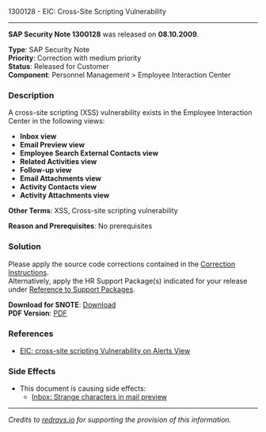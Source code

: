 1300128 - EIC: Cross-Site Scripting Vulnerability

---

**SAP Security Note 1300128** was released on **08.10.2009**.

**Type**: SAP Security Note  
**Priority**: Correction with medium priority  
**Status**: Released for Customer  
**Component**: Personnel Management > Employee Interaction Center

### Description

A cross-site scripting (XSS) vulnerability exists in the Employee Interaction Center in the following views:

- **Inbox view**
- **Email Preview view**
- **Employee Search External Contacts view**
- **Related Activities view**
- **Follow-up view**
- **Email Attachments view**
- **Activity Contacts view**
- **Activity Attachments view**

**Other Terms**: XSS, Cross-site scripting vulnerability

**Reason and Prerequisites**: No prerequisites

### Solution

Please apply the source code corrections contained in the [Correction Instructions](https://me.sap.com/corrins/0001300128/5370).  
Alternatively, apply the HR Support Package(s) indicated for your release under [Reference to Support Packages](https://me.sap.com/supportpackage/SAPK-60220INEAHRGXX).

**Download for SNOTE**: [Download](https://notesdownloads.sap.com/note/0040000007638342017)  
**PDF Version**: [PDF](https://userapps.support.sap.com/sap/support/sfm/notes/print/0001300128?language=en-US&token=A58E2D8873189050625C10CD59074DAF)

### References

- [EIC: cross-site scripting Vulnerability on Alerts View](https://me.sap.com/notes/1390303)

### Side Effects

- This document is causing side effects:
  - [Inbox: Strange characters in mail preview](https://me.sap.com/notes/0001409914)

---

*Credits to [redrays.io](https://redrays.io) for supporting the provision of this information.*